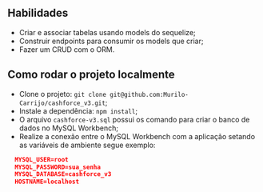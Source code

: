 ## Habilidades
  * Criar e associar tabelas usando models do sequelize;
  * Construir endpoints para consumir os models que criar;
  * Fazer um CRUD com o ORM.

## Como rodar o projeto localmente

  * Clone o projeto: `git clone git@github.com:Murilo-Carrijo/cashforce_v3.git`;
  * Instale a dependência: `npm install`;
  * O arquivo `cashforce-v3.sql` possui os comando para criar o banco de dados no MySQL Workbench;
  * Realize a conexão  entre o MySQL Workbench com a aplicação setando as variáveis de ambiente segue exemplo:

  ```json
    MYSQL_USER=root
    MYSQL_PASSWORD=sua_senha
    MYSQL_DATABASE=cashforce_v3
    HOSTNAME=localhost
  ```
